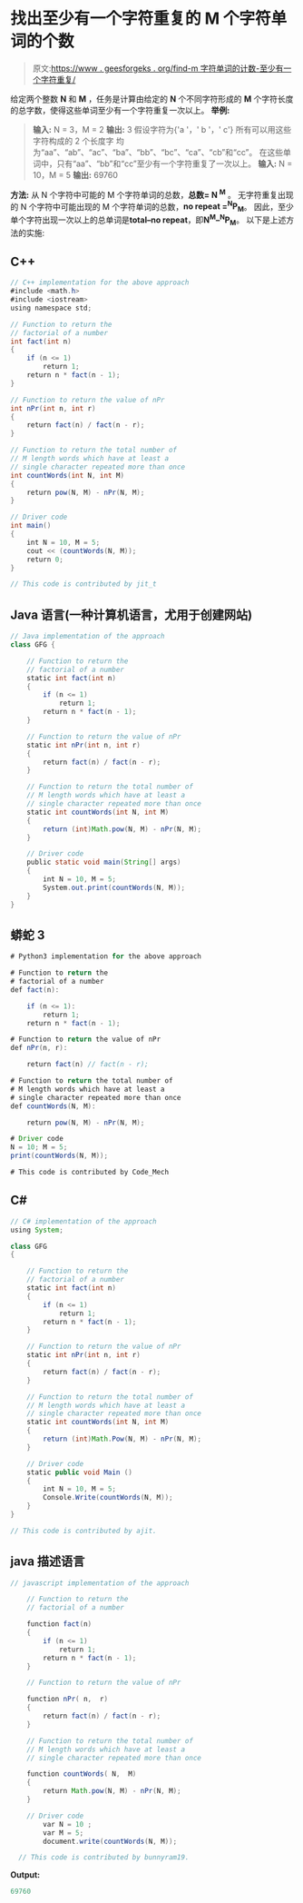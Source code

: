 # 找出至少有一个字符重复的 M 个字符单词的个数

> 原文:[https://www . geesforgeks . org/find-m 字符单词的计数-至少有一个字符重复/](https://www.geeksforgeeks.org/find-the-count-of-m-character-words-which-have-at-least-one-character-repeated/)

给定两个整数 **N** 和 **M** ，任务是计算由给定的 **N** 个不同字符形成的 **M** 个字符长度的总字数，使得这些单词至少有一个字符重复一次以上。
**举例:**

> **输入:** N = 3，M = 2
> **输出:** 3
> 假设字符为{'a '，' b '，' c'}
> 所有可以用这些字符构成的 2 个长度字
> 均为“aa”、“ab”、“ac”、“ba”、“bb”、“bc”、“ca”、“cb”和“cc”。
> 在这些单词中，只有“aa”、“bb”和“cc”至少有一个字符重复了一次以上。
> **输入:** N = 10，M = 5
> **输出:** 69760

**方法:**
从 N 个字符中可能的 M 个字符单词的总数，**总数= N <sup>M</sup>** 。
无字符重复出现的 N 个字符中可能出现的 M 个字符单词的总数，**no repeat =<sup>N</sup>P<sub>M</sub>**。
因此，至少单个字符出现一次以上的总单词是**total–no repeat**，即**N<sup>M</sup>–<sup>N</sup>P<sub>M</sub>**。
以下是上述方法的实施:

## C++

```java
// C++ implementation for the above approach
#include <math.h>
#include <iostream>
using namespace std;

// Function to return the
// factorial of a number
int fact(int n)
{
    if (n <= 1)
        return 1;
    return n * fact(n - 1);
}

// Function to return the value of nPr
int nPr(int n, int r)
{
    return fact(n) / fact(n - r);
}

// Function to return the total number of
// M length words which have at least a
// single character repeated more than once
int countWords(int N, int M)
{
    return pow(N, M) - nPr(N, M);
}

// Driver code
int main()
{
    int N = 10, M = 5;
    cout << (countWords(N, M));
    return 0;
}

// This code is contributed by jit_t
```

## Java 语言(一种计算机语言，尤用于创建网站)

```java
// Java implementation of the approach
class GFG {

    // Function to return the
    // factorial of a number
    static int fact(int n)
    {
        if (n <= 1)
            return 1;
        return n * fact(n - 1);
    }

    // Function to return the value of nPr
    static int nPr(int n, int r)
    {
        return fact(n) / fact(n - r);
    }

    // Function to return the total number of
    // M length words which have at least a
    // single character repeated more than once
    static int countWords(int N, int M)
    {
        return (int)Math.pow(N, M) - nPr(N, M);
    }

    // Driver code
    public static void main(String[] args)
    {
        int N = 10, M = 5;
        System.out.print(countWords(N, M));
    }
}
```

## 蟒蛇 3

```java
# Python3 implementation for the above approach

# Function to return the
# factorial of a number
def fact(n):

    if (n <= 1):
        return 1;
    return n * fact(n - 1);

# Function to return the value of nPr
def nPr(n, r):

    return fact(n) // fact(n - r);

# Function to return the total number of
# M length words which have at least a
# single character repeated more than once
def countWords(N, M):

    return pow(N, M) - nPr(N, M);

# Driver code
N = 10; M = 5;
print(countWords(N, M));

# This code is contributed by Code_Mech
```

## C#

```java
// C# implementation of the approach
using System;

class GFG
{

    // Function to return the
    // factorial of a number
    static int fact(int n)
    {
        if (n <= 1)
            return 1;
        return n * fact(n - 1);
    }

    // Function to return the value of nPr
    static int nPr(int n, int r)
    {
        return fact(n) / fact(n - r);
    }

    // Function to return the total number of
    // M length words which have at least a
    // single character repeated more than once
    static int countWords(int N, int M)
    {
        return (int)Math.Pow(N, M) - nPr(N, M);
    }

    // Driver code
    static public void Main ()
    {
        int N = 10, M = 5;
        Console.Write(countWords(N, M));
    }
}

// This code is contributed by ajit.
```

## java 描述语言

```java
// javascript implementation of the approach

    // Function to return the
    // factorial of a number

    function fact(n)
    {
        if (n <= 1)
            return 1;
        return n * fact(n - 1);
    }

    // Function to return the value of nPr

    function nPr( n,  r)
    {
        return fact(n) / fact(n - r);
    }

    // Function to return the total number of
    // M length words which have at least a
    // single character repeated more than once

    function countWords( N,  M)
    {
        return Math.pow(N, M) - nPr(N, M);
    }

    // Driver code
        var N = 10 ;
        var M = 5;
        document.write(countWords(N, M));

  // This code is contributed by bunnyram19.
```

**Output:** 

```java
69760
```